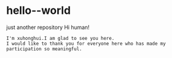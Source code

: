 # hello--world
just another repository
Hi human!

    I'm xuhonghui.I am glad to see you here.
    I would like to thank you for everyone here who has made my participation so meaningful.
